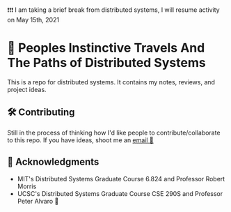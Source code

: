 ❗❗❗ I am taking a brief break from distributed systems, I will resume activity on May 15th, 2021

# 👣 Peoples Instinctive Travels And The Paths of Distributed Systems

This is a repo for distributed systems. It contains my notes, reviews, and project ideas.

## 🛠 Contributing

Still in the process of thinking how I'd like people to contribute/collaborate to this repo.
If you have ideas, shoot me an [email 📧](mailto:krfong@ucsc.edu?subject=[Distributed-Systems-Repo])

## 🙇 Acknowledgments

- MIT's Distributed Systems Graduate Course 6.824 and Professor Robert Morris
- UCSC's Distributed Systems Graduate Course CSE 290S and Professor Peter Alvaro 🐐

